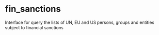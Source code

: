 # fin_sanctions
Interface for query the lists of UN, EU and US persons, groups and entities subject to financial sanctions
